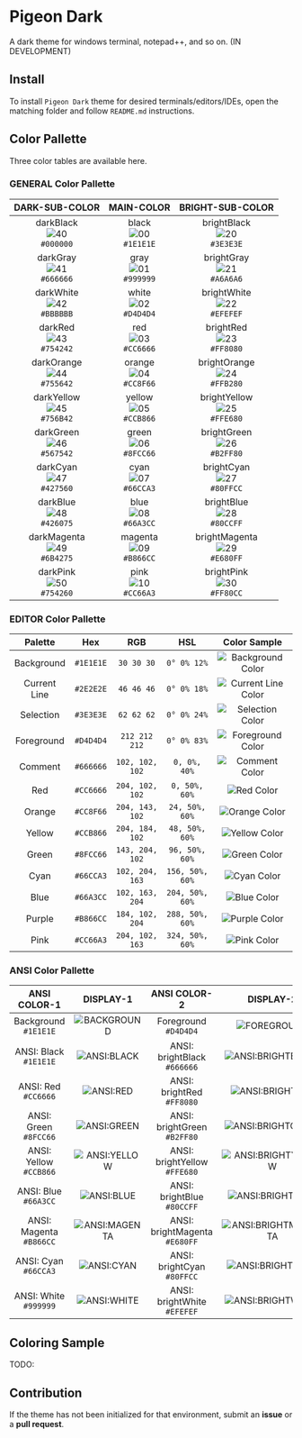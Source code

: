 # Pigeon Dark

A dark theme for windows terminal, notepad++, and so on. (IN DEVELOPMENT)

## Install

To install `Pigeon Dark` theme for desired terminals/editors/IDEs, open the matching folder and follow `README.md` instructions.

## Color Pallette

Three color tables are available here.

### GENERAL Color Pallette

|            DARK-SUB-COLOR             |            MAIN-COLOR             |            BRIGHT-SUB-COLOR             |
| :----------------------------------:  | :------------------------------:  | :-------------------------------------: |
| darkBlack  <br>![40][40]<br>`#000000` | black  <br>![00][00]<br>`#1E1E1E` | brightBlack  <br>![20][20]<br>`#3E3E3E` |
| darkGray   <br>![41][41]<br>`#666666` | gray   <br>![01][01]<br>`#999999` | brightGray   <br>![21][21]<br>`#A6A6A6` |
| darkWhite  <br>![42][42]<br>`#BBBBBB` | white  <br>![02][02]<br>`#D4D4D4` | brightWhite  <br>![22][22]<br>`#EFEFEF` |
| darkRed    <br>![43][43]<br>`#754242` | red    <br>![03][03]<br>`#CC6666` | brightRed    <br>![23][23]<br>`#FF8080` |
| darkOrange <br>![44][44]<br>`#755642` | orange <br>![04][04]<br>`#CC8F66` | brightOrange <br>![24][24]<br>`#FFB280` |
| darkYellow <br>![45][45]<br>`#756B42` | yellow <br>![05][05]<br>`#CCB866` | brightYellow <br>![25][25]<br>`#FFE680` |
| darkGreen  <br>![46][46]<br>`#567542` | green  <br>![06][06]<br>`#8FCC66` | brightGreen  <br>![26][26]<br>`#B2FF80` |
| darkCyan   <br>![47][47]<br>`#427560` | cyan   <br>![07][07]<br>`#66CCA3` | brightCyan   <br>![27][27]<br>`#80FFCC` |
| darkBlue   <br>![48][48]<br>`#426075` | blue   <br>![08][08]<br>`#66A3CC` | brightBlue   <br>![28][28]<br>`#80CCFF` |
| darkMagenta<br>![49][49]<br>`#6B4275` | magenta<br>![09][09]<br>`#B866CC` | brightMagenta<br>![29][29]<br>`#E680FF` |
| darkPink   <br>![50][50]<br>`#754260` | pink   <br>![10][10]<br>`#CC66A3` | brightPink   <br>![30][30]<br>`#FF80CC` |

### EDITOR Color Pallette

| Palette      | Hex       | RGB             | HSL             | Color Sample
| :----------: | :-------: | :-------------: | :-------------: | :---:
| Background   | `#1E1E1E` | `30 30 30`      | `0° 0% 12%`     | ![Background Color][00]
| Current Line | `#2E2E2E` | `46 46 46`      | `0° 0% 18%`     | ![Current Line Color][60]
| Selection    | `#3E3E3E` | `62 62 62`      | `0° 0% 24%`     | ![Selection Color][20]
| Foreground   | `#D4D4D4` | `212 212 212`   | `0° 0% 83%`     | ![Foreground Color][02]
| Comment      | `#666666` | `102, 102, 102` | `0, 0%, 40%`    | ![Comment Color][41]
| Red          | `#CC6666` | `204, 102, 102` | `0, 50%, 60%`   | ![Red Color][03]
| Orange       | `#CC8F66` | `204, 143, 102` | `24, 50%, 60%`  | ![Orange Color][04]
| Yellow       | `#CCB866` | `204, 184, 102` | `48, 50%, 60%`  | ![Yellow Color][05]
| Green        | `#8FCC66` | `143, 204, 102` | `96, 50%, 60%`  | ![Green Color][06]
| Cyan         | `#66CCA3` | `102, 204, 163` | `156, 50%, 60%` | ![Cyan Color][07]
| Blue         | `#66A3CC` | `102, 163, 204` | `204, 50%, 60%` | ![Blue Color][08]
| Purple       | `#B866CC` | `184, 102, 204` | `288, 50%, 60%` | ![Purple Color][09]
| Pink         | `#CC66A3` | `204, 102, 163` | `324, 50%, 60%` | ![Pink Color][10]

### ANSI Color Pallette

|        ANSI COLOR-1        |      DISPLAY-1      |           ANSI COLOR-2           |         DISPLAY-2         |
| :------------------------: | :-----------------: | :------------------------------: | :-----------------------: |
| Background   <br>`#1E1E1E` | ![BACKGROUND  ][00] | Foreground         <br>`#D4D4D4` | ![FOREGROUND        ][02] |
| ANSI: Black  <br>`#1E1E1E` | ![ANSI:BLACK  ][00] | ANSI: brightBlack  <br>`#666666` | ![ANSI:BRIGHTBLACK  ][41] |
| ANSI: Red    <br>`#CC6666` | ![ANSI:RED    ][03] | ANSI: brightRed    <br>`#FF8080` | ![ANSI:BRIGHTRED    ][23] |
| ANSI: Green  <br>`#8FCC66` | ![ANSI:GREEN  ][06] | ANSI: brightGreen  <br>`#B2FF80` | ![ANSI:BRIGHTGREEN  ][26] |
| ANSI: Yellow <br>`#CCB866` | ![ANSI:YELLOW ][05] | ANSI: brightYellow <br>`#FFE680` | ![ANSI:BRIGHTYELLOW ][25] |
| ANSI: Blue   <br>`#66A3CC` | ![ANSI:BLUE   ][08] | ANSI: brightBlue   <br>`#80CCFF` | ![ANSI:BRIGHTBLUE   ][28] |
| ANSI: Magenta<br>`#B866CC` | ![ANSI:MAGENTA][09] | ANSI: brightMagenta<br>`#E680FF` | ![ANSI:BRIGHTMAGENTA][29] |
| ANSI: Cyan   <br>`#66CCA3` | ![ANSI:CYAN   ][07] | ANSI: brightCyan   <br>`#80FFCC` | ![ANSI:BRIGHTCYAN   ][27] |
| ANSI: White  <br>`#999999` | ![ANSI:WHITE  ][01] | ANSI: brightWhite  <br>`#EFEFEF` | ![ANSI:BRIGHTWHITE  ][22] |

## Coloring Sample

TODO:

## Contribution

If the theme has not been initialized for that environment, submit an **issue** or a **pull request**.

[00]: https://singlecolorimage.com/get/1E1E1E/256x32.png "BLACK:1E1E1E"
[01]: https://singlecolorimage.com/get/999999/256x32.png "GRAY:999999"
[02]: https://singlecolorimage.com/get/D4D4D4/256x32.png "WHITE:D4D4D4"
[03]: https://singlecolorimage.com/get/CC6666/256x32.png "RED:CC6666"
[04]: https://singlecolorimage.com/get/CC8F66/256x32.png "ORANGE:CC8F66"
[05]: https://singlecolorimage.com/get/CCB866/256x32.png "YELLOW:CCB866"
[06]: https://singlecolorimage.com/get/8FCC66/256x32.png "GREEN:8FCC66"
[07]: https://singlecolorimage.com/get/66CCA3/256x32.png "CYAN:66CCA3"
[08]: https://singlecolorimage.com/get/66A3CC/256x32.png "BLUE:66A3CC"
[09]: https://singlecolorimage.com/get/B866CC/256x32.png "MAGENTA:B866CC"
[10]: https://singlecolorimage.com/get/CC66A3/256x32.png "PINK:CC66A3"

[20]: https://singlecolorimage.com/get/3E3E3E/256x32.png "BRIGHT_BLACK:3E3E3E"
[21]: https://singlecolorimage.com/get/A6A6A6/256x32.png "BRIGHT_GRAY:A6A6A6"
[22]: https://singlecolorimage.com/get/EFEFEF/256x32.png "BRIGHT_WHITE:EFEFEF"
[23]: https://singlecolorimage.com/get/FF8080/256x32.png "BRIGHT_RED:FF8080"
[24]: https://singlecolorimage.com/get/FFB280/256x32.png "BRIGHT_ORANGE:FFB280"
[25]: https://singlecolorimage.com/get/FFE680/256x32.png "BRIGHT_YELLOW:FFE680"
[26]: https://singlecolorimage.com/get/B2FF80/256x32.png "BRIGHT_GREEN:B2FF80"
[27]: https://singlecolorimage.com/get/80FFCC/256x32.png "BRIGHT_CYAN:80FFCC"
[28]: https://singlecolorimage.com/get/80CCFF/256x32.png "BRIGHT_BLUE:80CCFF"
[29]: https://singlecolorimage.com/get/E680FF/256x32.png "BRIGHT_MAGENTA:E680FF"
[30]: https://singlecolorimage.com/get/FF80CC/256x32.png "BRIGHT_PINK:FF80CC"

[40]: https://singlecolorimage.com/get/000000/256x32.png "DARK_BLACK:000000"
[41]: https://singlecolorimage.com/get/666666/256x32.png "DARK_GRAY:666666"
[42]: https://singlecolorimage.com/get/BBBBBB/256x32.png "DARK_WHITE:BBBBBB"
[43]: https://singlecolorimage.com/get/754242/256x32.png "DARK_RED:754242"
[44]: https://singlecolorimage.com/get/755642/256x32.png "DARK_ORANGE:755642"
[45]: https://singlecolorimage.com/get/756B42/256x32.png "DARK_YELLOW:756B42"
[46]: https://singlecolorimage.com/get/567542/256x32.png "DARK_GREEN:567542"
[47]: https://singlecolorimage.com/get/427560/256x32.png "DARK_CYAN:427560"
[48]: https://singlecolorimage.com/get/426075/256x32.png "DARK_BLUE:426075"
[49]: https://singlecolorimage.com/get/6B4275/256x32.png "DARK_MAGENTA:6B4275"
[50]: https://singlecolorimage.com/get/754260/256x32.png "DARK_PINK:754260"

[60]: https://singlecolorimage.com/get/2E2E2E/256x32.png "BRIGHT_BLACK2:2E2E2E"

[100]: https://github.com/Moenupa/Pigeon/blob/master/res/demo/windows_terminal.png "DEMO:WINDOWS_TERMINAL"
